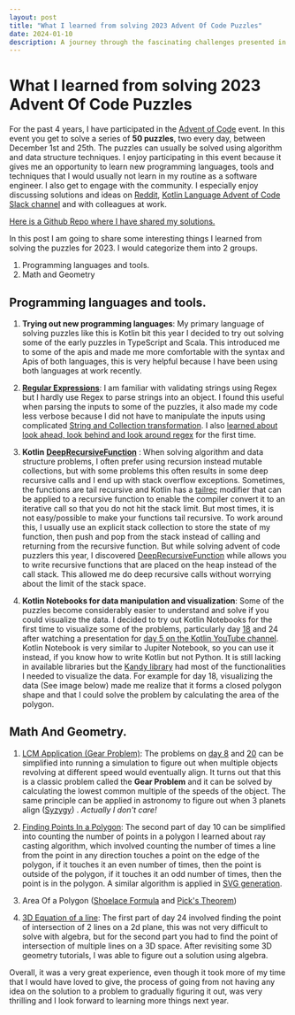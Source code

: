 ```yaml
---
layout: post
title: "What I learned from solving 2023 Advent Of Code Puzzles"
date: 2024-01-10
description: A journey through the fascinating challenges presented in the 2023 Advent of Code competition and the insightful learnings it brought along.
---
```

# What I learned from solving 2023 Advent Of Code Puzzles


For the past 4 years, I have participated in the [Advent of Code](https://adventofcode.com/2023/about) event. In this event you get to solve a series of **50 puzzles**, two every day, between December 1st and 25th. The puzzles can usually be solved using algorithm and data structure techniques.
I enjoy participating in this event because it gives me an opportunity to learn new programming languages, tools and techniques that I would usually not learn in my routine as a software engineer. I also get to engage with the community. I especially enjoy discussing solutions and ideas on [Reddit](https://www.reddit.com/r/adventofcode/), [Kotlin Language Advent of Code Slack channel](https://kotlinlang.slack.com/archives/C87V9MQFK) and with colleagues at work.

[Here is a Github Repo where I have shared my solutions.](https://github.com/Oziomajnr/AdventOfCodeSolutions/tree/main/solutions/src/2023)

In this post I am going to share some interesting things I learned from solving the puzzles for 2023.
I would categorize them into 2 groups.
1. Programming languages and tools.
2. Math and Geometry


##  Programming languages and tools.

1. **Trying out new programming languages**:  My primary language of solving puzzles like this is Kotlin bit this year I decided to try out solving some of the early puzzles in TypeScript and Scala. This introduced me to some of the apis and made me more comfortable with the syntax and Apis of both languages, this is very helpful because I have been using both languages at work recently.

2. [**Regular Expressions**](https://en.wikipedia.org/wiki/Regular_expression#): I am familiar  with validating strings using Regex  but I hardly use Regex to parse strings into an object. I found this useful when parsing the inputs to some of the puzzles, it also made my code less verbose because I did not have to manipulate the inputs using complicated [String and Collection transformation](https://kotlinlang.org/docs/collection-transformations.html#string-representation). I also  [learned about look ahead, look behind and look around regex](https://www.regular-expressions.info/lookaround.html) for the first time.
3. **Kotlin** [**DeepRecursiveFunction**](https://kotlinlang.org/api/latest/jvm/stdlib/kotlin/-deep-recursive-function/) : When solving algorithm and data structure problems, I often prefer using recursion instead mutable collections, but with some problems this often results in some deep recursive calls and I end up with stack overflow exceptions. Sometimes, the functions are tail recursive and Kotlin has a [tailrec](https://kotlinlang.org/docs/functions.html#tail-recursive-functions) modifier that can be applied to a  recursive function to enable the compiler convert it to an iterative call so that you do not hit the stack limit. But most times, it is not easy/possible to make your functions tail recursive. To work around this, I usually use an explicit stack collection to store the state of my function, then push and pop from the stack instead of calling and returning from the recursive function. But while solving advent of code puzzlers this year, I discovered [DeepRecursiveFunction](https://kotlinlang.org/api/latest/jvm/stdlib/kotlin/-deep-recursive-function/) while allows you to write recursive functions that are placed on the heap instead of the call stack. This allowed me do deep recursive calls without worrying about the limit of the stack space.
4. **Kotlin Notebooks for data manipulation and visualization**:  Some of the puzzles become considerably easier to understand and solve if you could visualize the data. I decided to try out Kotlin Notebooks for the first time to visualize some of the problems, particularly day [18](https://adventofcode.com/2023/day/18) and 24 after watching a presentation for [day 5 on the Kotlin YouTube channel](https://www.youtube.com/watch?v=gLuXUlc6CnE). Kotlin Notebook is very similar to Jupiter Notebook, so you can use it instead, if you know how to write Kotlin but not Python. It is still lacking in available libraries but the [Kandy library](https://kotlin.github.io/kandy/welcome.html) had most of the functionalities I needed to visualize the data. For example for day 18, visualizing the data (See image below) made me realize that it forms a closed polygon shape and that I could solve the problem by calculating the area of the polygon.

##  Math And Geometry.

1. [LCM Application (Gear Problem)](https://en.wikipedia.org/wiki/Least_common_multiple#Gears_problem):  The problems on [day 8](https://adventofcode.com/2023/day/8) and [20](https://adventofcode.com/2023/day/20) can be simplified into running a simulation to figure out when multiple objects revolving at different speed would eventually align. It turns out that this is a classic problem called the **Gear Problem** and it can be solved by calculating the lowest common multiple of the speeds of the object.  The same principle can be applied in astronomy to figure out when 3 planets align ([Syzygy](https://en.wikipedia.org/wiki/Syzygy_%28astronomy%29)) .  *Actually I don't care!*

2. [Finding Points In a Polygon](https://en.wikipedia.org/wiki/Point_in_polygon#Ray_casting_algorithm): The second part of day 10 can  be simplified into counting the number of points in a polygon I learned about ray casting algorithm, which involved counting the number of times a line from the point in any direction touches a point on the edge of the polygon, if it touches it an even number of times, then the point is outside of the polygon, if it touches it an odd number of times, then the point is in the polygon. A similar algorithm is applied in [SVG generation](https://en.wikipedia.org/wiki/Point_in_polygon#SVG).
3. Area Of a Polygon ([Shoelace Formula](https://en.wikipedia.org/wiki/Shoelace_formula) and [Pick's  Theorem](https://en.wikipedia.org/wiki/Pick%27s_theorem))
4. [3D Equation of a line](https://www.youtube.com/watch?v=uXnWQIumLNA): The first part of day 24 involved finding the point of intersection of 2 lines on a 2d plane, this was not very difficult to solve with algebra, but for the second part you had to find the point of intersection of multiple lines on a 3D space.  After revisiting some 3D geometry tutorials, I was able to figure out a solution using algebra.


Overall, it was a very great experience, even though it took more of my time that I would have loved to give, the process of going from not having any idea on the solution to a problem to gradually figuring it out, was very thrilling and I look forward to learning more things next year.
